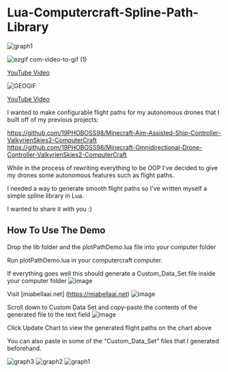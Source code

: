 # Lua-Computercraft-Spline-Path-Library
![graph1](https://github.com/19PHOBOSS98/Lua-Computercraft-Spline-Path-Library/assets/37253663/d5dcf811-3827-497e-8d44-bf94ce5b95cc)

![ezgif com-video-to-gif (1)](https://github.com/19PHOBOSS98/Lua-Computercraft-Spline-Path-Library/assets/37253663/f621fed8-ea5e-418b-b1ed-a403075fc67d)

[YouTube Video](https://youtu.be/F2cJSpcBj5I)

![GEOGIF](https://github.com/19PHOBOSS98/Lua-Computercraft-Spline-Path-Library/assets/37253663/6b341843-519d-4a9b-bcae-d8861153f757)

[YouTube Video](https://youtu.be/V5mmxK4O3HE)

I wanted to make configurable flight paths for my autonomous drones that I built off of my previous projects:

https://github.com/19PHOBOSS98/Minecraft-Aim-Assisted-Ship-Controller-ValkyrienSkies2-ComputerCraft
https://github.com/19PHOBOSS98/Minecraft-Omnidirectional-Drone-Controller-ValkyrienSkies2-ComputerCraft

While in the process of rewriting everything to be OOP I've decided to give my drones some autonomous features such as flight paths.

I needed a way to generate smooth flight paths so I've written myself a simple spline library in Lua.

I wanted to share it with you :)


## How To Use The Demo

Drop the lib folder and the plotPathDemo.lua file into your computer folder

Run plotPathDemo.lua in your computercraft computer. 

If everything goes well this should generate a Custom_Data_Set file inside your computer folder
![image](https://github.com/19PHOBOSS98/Lua-Computercraft-Spline-Path-Library/assets/37253663/d5155f69-8822-4d72-be61-b153243cd2d8)


Visit [miabellaai.net] (https://miabellaai.net)
![image](https://github.com/19PHOBOSS98/Lua-Computercraft-Spline-Path-Library/assets/37253663/0202a5df-1639-4e97-9d98-59f5fc86207c)


Scroll down to Custom Data Set and copy-paste the contents of the generated file to the text field
![image](https://github.com/19PHOBOSS98/Lua-Computercraft-Spline-Path-Library/assets/37253663/8bb3e2d5-de0b-483f-89eb-0a7a31e8f8cd)

Click Update Chart to view the generated flight paths on the chart above

You can also paste in some of the "Custom_Data_Set" files that I generated beforehand.

![graph3](https://github.com/19PHOBOSS98/Lua-Computercraft-Spline-Path-Library/assets/37253663/94da7378-e787-481b-8ad1-b751ceee8538)
![graph2](https://github.com/19PHOBOSS98/Lua-Computercraft-Spline-Path-Library/assets/37253663/fdc6eb6c-b6a0-4a29-8bb4-4bff80059c44)
![graph1](https://github.com/19PHOBOSS98/Lua-Computercraft-Spline-Path-Library/assets/37253663/b2c06eb3-42d8-41bb-b1d8-e781b68fd852)

